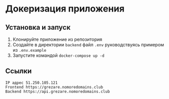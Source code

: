 # Докеризация приложения

## Установка и запуск
 1. Клонируйте приложение из репозитория
 2. Создайте в директории `backend` файл `.env` руководствуясь примером из `.env.example`
 3. Запустите командой `docker-compose up -d`

## Ссылки

    IP адрес 51.250.105.121
    Frontend https://grezare.nomoredomains.club
    Backend https://api.grezare.nomoredomains.club
